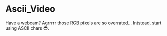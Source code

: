 # Ascii_Video
Have a webcam? Agrrrrr those RGB pixels are so overrated... Intstead, start using ASCII chars 😎.   
